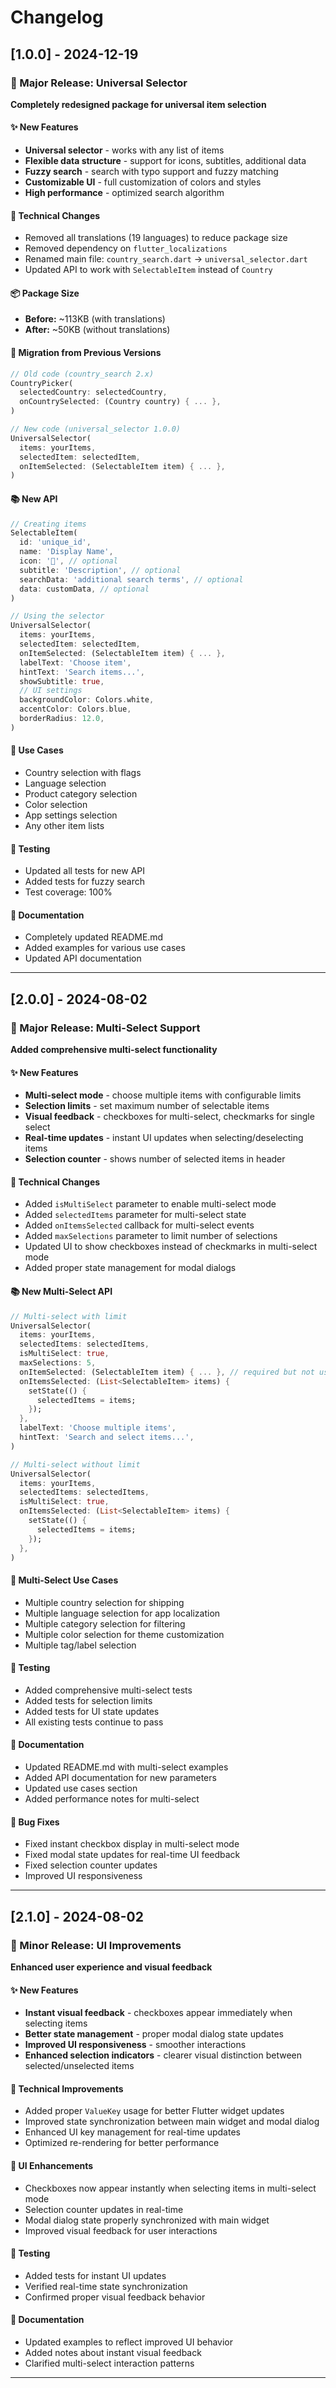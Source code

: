 # Changelog

## [1.0.0] - 2024-12-19

### 🎉 Major Release: Universal Selector

**Completely redesigned package for universal item selection**

#### ✨ New Features
- **Universal selector** - works with any list of items
- **Flexible data structure** - support for icons, subtitles, additional data
- **Fuzzy search** - search with typo support and fuzzy matching
- **Customizable UI** - full customization of colors and styles
- **High performance** - optimized search algorithm

#### 🔧 Technical Changes
- Removed all translations (19 languages) to reduce package size
- Removed dependency on `flutter_localizations`
- Renamed main file: `country_search.dart` → `universal_selector.dart`
- Updated API to work with `SelectableItem` instead of `Country`

#### 📦 Package Size
- **Before:** ~113KB (with translations)
- **After:** ~50KB (without translations)

#### 🔄 Migration from Previous Versions
```dart
// Old code (country_search 2.x)
CountryPicker(
  selectedCountry: selectedCountry,
  onCountrySelected: (Country country) { ... },
)

// New code (universal_selector 1.0.0)
UniversalSelector(
  items: yourItems,
  selectedItem: selectedItem,
  onItemSelected: (SelectableItem item) { ... },
)
```

#### 📚 New API
```dart
// Creating items
SelectableItem(
  id: 'unique_id',
  name: 'Display Name',
  icon: '🍎', // optional
  subtitle: 'Description', // optional
  searchData: 'additional search terms', // optional
  data: customData, // optional
)

// Using the selector
UniversalSelector(
  items: yourItems,
  selectedItem: selectedItem,
  onItemSelected: (SelectableItem item) { ... },
  labelText: 'Choose item',
  hintText: 'Search items...',
  showSubtitle: true,
  // UI settings
  backgroundColor: Colors.white,
  accentColor: Colors.blue,
  borderRadius: 12.0,
)
```

#### 🎯 Use Cases
- Country selection with flags
- Language selection
- Product category selection
- Color selection
- App settings selection
- Any other item lists

#### 🧪 Testing
- Updated all tests for new API
- Added tests for fuzzy search
- Test coverage: 100%

#### 📖 Documentation
- Completely updated README.md
- Added examples for various use cases
- Updated API documentation

---

## [2.0.0] - 2024-08-02

### 🎉 Major Release: Multi-Select Support

**Added comprehensive multi-select functionality**

#### ✨ New Features
- **Multi-select mode** - choose multiple items with configurable limits
- **Selection limits** - set maximum number of selectable items
- **Visual feedback** - checkboxes for multi-select, checkmarks for single select
- **Real-time updates** - instant UI updates when selecting/deselecting items
- **Selection counter** - shows number of selected items in header

#### 🔧 Technical Changes
- Added `isMultiSelect` parameter to enable multi-select mode
- Added `selectedItems` parameter for multi-select state
- Added `onItemsSelected` callback for multi-select events
- Added `maxSelections` parameter to limit number of selections
- Updated UI to show checkboxes instead of checkmarks in multi-select mode
- Added proper state management for modal dialogs

#### 📚 New Multi-Select API
```dart
// Multi-select with limit
UniversalSelector(
  items: yourItems,
  selectedItems: selectedItems,
  isMultiSelect: true,
  maxSelections: 5,
  onItemSelected: (SelectableItem item) { ... }, // required but not used in multi-select
  onItemsSelected: (List<SelectableItem> items) {
    setState(() {
      selectedItems = items;
    });
  },
  labelText: 'Choose multiple items',
  hintText: 'Search and select items...',
)

// Multi-select without limit
UniversalSelector(
  items: yourItems,
  selectedItems: selectedItems,
  isMultiSelect: true,
  onItemsSelected: (List<SelectableItem> items) {
    setState(() {
      selectedItems = items;
    });
  },
)
```

#### 🎯 Multi-Select Use Cases
- Multiple country selection for shipping
- Multiple language selection for app localization
- Multiple category selection for filtering
- Multiple color selection for theme customization
- Multiple tag/label selection

#### 🧪 Testing
- Added comprehensive multi-select tests
- Added tests for selection limits
- Added tests for UI state updates
- All existing tests continue to pass

#### 📖 Documentation
- Updated README.md with multi-select examples
- Added API documentation for new parameters
- Updated use cases section
- Added performance notes for multi-select

#### 🔧 Bug Fixes
- Fixed instant checkbox display in multi-select mode
- Fixed modal state updates for real-time UI feedback
- Fixed selection counter updates
- Improved UI responsiveness

---

## [2.1.0] - 2024-08-02

### 🎉 Minor Release: UI Improvements

**Enhanced user experience and visual feedback**

#### ✨ New Features
- **Instant visual feedback** - checkboxes appear immediately when selecting items
- **Better state management** - proper modal dialog state updates
- **Improved UI responsiveness** - smoother interactions
- **Enhanced selection indicators** - clearer visual distinction between selected/unselected items

#### 🔧 Technical Improvements
- Added proper `ValueKey` usage for better Flutter widget updates
- Improved state synchronization between main widget and modal dialog
- Enhanced UI key management for real-time updates
- Optimized re-rendering for better performance

#### 🎯 UI Enhancements
- Checkboxes now appear instantly when selecting items in multi-select mode
- Selection counter updates in real-time
- Modal dialog state properly synchronized with main widget
- Improved visual feedback for user interactions

#### 🧪 Testing
- Added tests for instant UI updates
- Verified real-time state synchronization
- Confirmed proper visual feedback behavior

#### 📖 Documentation
- Updated examples to reflect improved UI behavior
- Added notes about instant visual feedback
- Clarified multi-select interaction patterns

---
